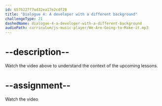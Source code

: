 ```yaml
---
id: 657b227f7ad32ea17e2cdf28
title: "Dialogue 4: A developer with a different background"
challengeType: 21
dashedName: dialogue-4-a-developer-with-a-different-background
audioPath: curriculum/js-music-player/We-Are-Going-to-Make-it.mp3
---
```


# --description--

Watch the video above to understand the context of the upcoming lessons.

# --assignment--

Watch the video
